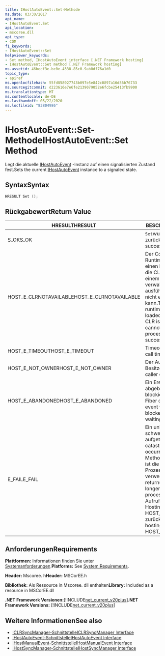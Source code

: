 ```yaml
---
title: IHostAutoEvent::Set-Methode
ms.date: 03/30/2017
api_name:
- IHostAutoEvent.Set
api_location:
- mscoree.dll
api_type:
- COM
f1_keywords:
- IHostAutoEvent::Set
helpviewer_keywords:
- Set method, IHostAutoEvent interface [.NET Framework hosting]
- IHostAutoEvent::Set method [.NET Framework hosting]
ms.assetid: 46becf3e-bc0e-4338-85c0-9ab0df76a1d0
topic_type:
- apiref
ms.openlocfilehash: 55fd858927743b097e5e842c0897a16d36b76733
ms.sourcegitcommit: d223616e7e6fe2139079052e6fcbe25413fb9900
ms.translationtype: MT
ms.contentlocale: de-DE
ms.lasthandoff: 05/22/2020
ms.locfileid: "83804986"
---
```

# <a name="ihostautoeventset-method"></a><span data-ttu-id="79d19-102">IHostAutoEvent::Set-Methode</span><span class="sxs-lookup"><span data-stu-id="79d19-102">IHostAutoEvent::Set Method</span></span>
<span data-ttu-id="79d19-103">Legt die aktuelle [IHostAutoEvent](ihostautoevent-interface.md) -Instanz auf einen signalisierten Zustand fest.</span><span class="sxs-lookup"><span data-stu-id="79d19-103">Sets the current [IHostAutoEvent](ihostautoevent-interface.md) instance to a signaled state.</span></span>  
  
## <a name="syntax"></a><span data-ttu-id="79d19-104">Syntax</span><span class="sxs-lookup"><span data-stu-id="79d19-104">Syntax</span></span>  
  
```cpp  
HRESULT Set ();  
```  
  
## <a name="return-value"></a><span data-ttu-id="79d19-105">Rückgabewert</span><span class="sxs-lookup"><span data-stu-id="79d19-105">Return Value</span></span>  
  
|<span data-ttu-id="79d19-106">HRESULT</span><span class="sxs-lookup"><span data-stu-id="79d19-106">HRESULT</span></span>|<span data-ttu-id="79d19-107">BESCHREIBUNG</span><span class="sxs-lookup"><span data-stu-id="79d19-107">Description</span></span>|  
|-------------|-----------------|  
|<span data-ttu-id="79d19-108">S_OK</span><span class="sxs-lookup"><span data-stu-id="79d19-108">S_OK</span></span>|<span data-ttu-id="79d19-109">`Set`wurde erfolgreich zurückgegeben.</span><span class="sxs-lookup"><span data-stu-id="79d19-109">`Set` returned successfully.</span></span>|  
|<span data-ttu-id="79d19-110">HOST_E_CLRNOTAVAILABLE</span><span class="sxs-lookup"><span data-stu-id="79d19-110">HOST_E_CLRNOTAVAILABLE</span></span>|<span data-ttu-id="79d19-111">Der Common Language Runtime (CLR) wurde nicht in einen Prozess geladen, oder die CLR befindet sich in einem Zustand, in dem Sie verwalteten Code nicht ausführen oder den-Befehl nicht erfolgreich verarbeiten kann.</span><span class="sxs-lookup"><span data-stu-id="79d19-111">The common language runtime (CLR) has not been loaded into a process, or the CLR is in a state in which it cannot run managed code or process the call successfully.</span></span>|  
|<span data-ttu-id="79d19-112">HOST_E_TIMEOUT</span><span class="sxs-lookup"><span data-stu-id="79d19-112">HOST_E_TIMEOUT</span></span>|<span data-ttu-id="79d19-113">Timeout des Aufrufes.</span><span class="sxs-lookup"><span data-stu-id="79d19-113">The call timed out.</span></span>|  
|<span data-ttu-id="79d19-114">HOST_E_NOT_OWNER</span><span class="sxs-lookup"><span data-stu-id="79d19-114">HOST_E_NOT_OWNER</span></span>|<span data-ttu-id="79d19-115">Der Aufrufer ist nicht Besitzer der Sperre.</span><span class="sxs-lookup"><span data-stu-id="79d19-115">The caller does not own the lock.</span></span>|  
|<span data-ttu-id="79d19-116">HOST_E_ABANDONED</span><span class="sxs-lookup"><span data-stu-id="79d19-116">HOST_E_ABANDONED</span></span>|<span data-ttu-id="79d19-117">Ein Ereignis wurde abgebrochen, während ein blockierter Thread oder eine Fiber darauf wartete.</span><span class="sxs-lookup"><span data-stu-id="79d19-117">An event was canceled while a blocked thread or fiber was waiting on it.</span></span>|  
|<span data-ttu-id="79d19-118">E_FAIL</span><span class="sxs-lookup"><span data-stu-id="79d19-118">E_FAIL</span></span>|<span data-ttu-id="79d19-119">Ein unbekannter schwerwiegender Fehler ist aufgetreten.</span><span class="sxs-lookup"><span data-stu-id="79d19-119">An unknown catastrophic failure occurred.</span></span> <span data-ttu-id="79d19-120">Wenn eine Methode E_FAIL zurückgibt, ist die CLR innerhalb des Prozesses nicht mehr verwendbar.</span><span class="sxs-lookup"><span data-stu-id="79d19-120">When a method returns E_FAIL, the CLR is no longer usable within the process.</span></span> <span data-ttu-id="79d19-121">Nachfolgende Aufrufe von Hostingmethoden geben HOST_E_CLRNOTAVAILABLE zurück.</span><span class="sxs-lookup"><span data-stu-id="79d19-121">Subsequent calls to hosting methods return HOST_E_CLRNOTAVAILABLE.</span></span>|  
  
## <a name="requirements"></a><span data-ttu-id="79d19-122">Anforderungen</span><span class="sxs-lookup"><span data-stu-id="79d19-122">Requirements</span></span>  
 <span data-ttu-id="79d19-123">**Plattformen:** Informationen finden Sie unter [Systemanforderungen](../../get-started/system-requirements.md).</span><span class="sxs-lookup"><span data-stu-id="79d19-123">**Platforms:** See [System Requirements](../../get-started/system-requirements.md).</span></span>  
  
 <span data-ttu-id="79d19-124">**Header:** Mscoree. h</span><span class="sxs-lookup"><span data-stu-id="79d19-124">**Header:** MSCorEE.h</span></span>  
  
 <span data-ttu-id="79d19-125">**Bibliothek:** Als Ressource in Mscoree. dll enthalten</span><span class="sxs-lookup"><span data-stu-id="79d19-125">**Library:** Included as a resource in MSCorEE.dll</span></span>  
  
 <span data-ttu-id="79d19-126">**.NET Framework Versionen:**[!INCLUDE[net_current_v20plus](../../../../includes/net-current-v20plus-md.md)]</span><span class="sxs-lookup"><span data-stu-id="79d19-126">**.NET Framework Versions:** [!INCLUDE[net_current_v20plus](../../../../includes/net-current-v20plus-md.md)]</span></span>  
  
## <a name="see-also"></a><span data-ttu-id="79d19-127">Weitere Informationen</span><span class="sxs-lookup"><span data-stu-id="79d19-127">See also</span></span>

- [<span data-ttu-id="79d19-128">ICLRSyncManager-Schnittstelle</span><span class="sxs-lookup"><span data-stu-id="79d19-128">ICLRSyncManager Interface</span></span>](iclrsyncmanager-interface.md)
- [<span data-ttu-id="79d19-129">IHostAutoEvent-Schnittstelle</span><span class="sxs-lookup"><span data-stu-id="79d19-129">IHostAutoEvent Interface</span></span>](ihostautoevent-interface.md)
- [<span data-ttu-id="79d19-130">IHostManualEvent-Schnittstelle</span><span class="sxs-lookup"><span data-stu-id="79d19-130">IHostManualEvent Interface</span></span>](ihostmanualevent-interface.md)
- [<span data-ttu-id="79d19-131">IHostSyncManager-Schnittstelle</span><span class="sxs-lookup"><span data-stu-id="79d19-131">IHostSyncManager Interface</span></span>](ihostsyncmanager-interface.md)
